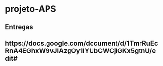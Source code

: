# projeto-APS

<h2> Entregas <h2/>
<p> https://docs.google.com/document/d/1TmrRuEcRnA4EGhxW9vJIAzgOy1lYUbCWCjlGKx5gtnU/edit# </p>
